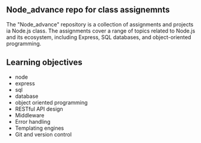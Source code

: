 ## Node_advance repo for class assignemnts

The "Node_advance" repository is a collection of assignments and projects ia Node.js class. The assignments cover a range of topics related to Node.js and its ecosystem, including Express, SQL databases, and object-oriented programming.

## Learning objectives

- node
- express
- sql
- database
- object oriented programming
- RESTful API design
- Middleware
- Error handling
- Templating engines
- Git and version control
